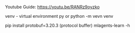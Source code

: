 Youtube Guide:
	https://youtu.be/RANRz9oyzko

venv - virtual environment
py or python -m vevn venv 

pip install protobuf=3.20.3 (protocol buffer)
mlagents-learn -h



